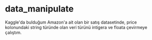 # data_manipulate
Kaggle'da bulduğum Amazon'a ait olan bir satış datasetinde, price kolonundaki string türünde olan veri türünü intigera ve floata çevirmeye çalıştım.
